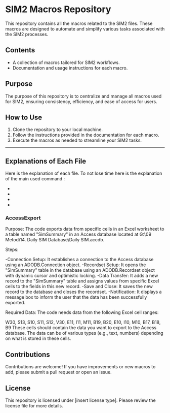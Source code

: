 # SIM2 Macros Repository

This repository contains all the macros related to the SIM2 files. These macros are designed to automate and simplify various tasks associated with the SIM2 processes.

## Contents

- A collection of macros tailored for SIM2 workflows.
- Documentation and usage instructions for each macro.

## Purpose

The purpose of this repository is to centralize and manage all macros used for SIM2, ensuring consistency, efficiency, and ease of access for users.

## How to Use

1. Clone the repository to your local machine.
2. Follow the instructions provided in the documentation for each macro.
3. Execute the macros as needed to streamline your SIM2 tasks.

---

## Explanations of Each File

Here is the explanation of each file. To not lose time here is the explanation of the main used command :

-
-
-
-

### AccessExport

Purpose: The code exports data from specific cells in an Excel worksheet to a table named "SimSummary" in an Access database located at G:\09 Metod\14. Daily SIM Database\Daily SIM.accdb.

Steps:

-Connection Setup: It establishes a connection to the Access database using an ADODB.Connection object.
-Recordset Setup: It opens the "SimSummary" table in the database using an ADODB.Recordset object with dynamic cursor and optimistic locking.
-Data Transfer: It adds a new record to the "SimSummary" table and assigns values from specific Excel cells to the fields in this new record.
-Save and Close: It saves the new record to the database and closes the recordset.
-Notification: It displays a message box to inform the user that the data has been successfully exported.

Required Data:
The code needs data from the following Excel cell ranges:

W30, S13, S10, S11, S12, V30, E11, I11, M11, B19, B20, E10, I10, M10, B17, B18, B9
These cells should contain the data you want to export to the Access database. The data can be of various types (e.g., text, numbers) depending on what is stored in these cells.

## Contributions

Contributions are welcome! If you have improvements or new macros to add, please submit a pull request or open an issue.

## License

This repository is licensed under [insert license type]. Please review the license file for more details.

